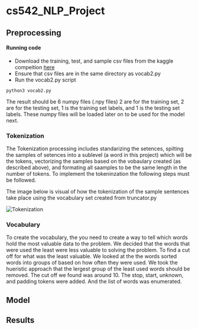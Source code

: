 # cs542_NLP_Project

## Preprocessing
  #### Running code 
  * Download the training, test, and sample csv files from the kaggle compeition [here](https://www.kaggle.com/c/contradictory-my-dear-watson/data)
  * Ensure that csv files are in the same directory as vocab2.py
  * Run the vocab2.py script
```
python3 vocab2.py
```
The result should be 6 numpy files (.npy files) 2 are for the training set, 2 are for the testing set, 1 is the training set labels, and 1 is the testing set labels. These numpy files will be loaded later on to be used for the model next.

### Tokenization
The Tokenization processing includes standarizing the setences, spilting the samples of setences into a sublevel (a word in this project) which will be the tokens, vectorizing the samples based on the vobaulary created (as described above), and formating all saamples to be the same length in the number of tokens. To implement the tokeninzation the following steps must be followed.

The image below is  visual of how the tokenization of the sample sentences take place using the vocabulary set created from truncator.py

![Tokenization](https://github.com/huda-irs/cs542_NLP_Project/blob/main/images/tokenization.PNG)

### Vocabulary
To create the vocabulary, the you need to create a way to tell which words hold the most valuable data to the problem. We decided that the words that were used the least were less valuable to solving the problem. To find a cut off for what was the least valuable. We looked at the the words sorted words into groups of based on how often they were used. We took the hueristic approach that the lergest group of the least used words should be removed. The cut off we found was around 10. The stop, start, unknown, and padding tokens were added. And the list of words was enumerated.

## Model

## Results


